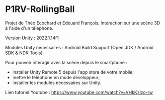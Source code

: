 # P1RV-RollingBall
Projet de Théo Ecochard et Edouard François. Interaction sur une scène 3D à l'aide d'un téléphone.

Version Unity : 2022.1.14f1

Modules Unity nécessaires : Android Build Support (Open JDK / Android SDK & NDK Tools)


Pour pouvoir interagir avec la scéne depuis le smartphone :

 - installer Unity Remote 5 depuis l'app store de votre mobile;
 - mettre le téléphone en mode développeur;
 - installer les modules nécessaires sur Unity.

Lien tutoriel Youtube : https://www.youtube.com/watch?v=VHkKzlzo-rw
